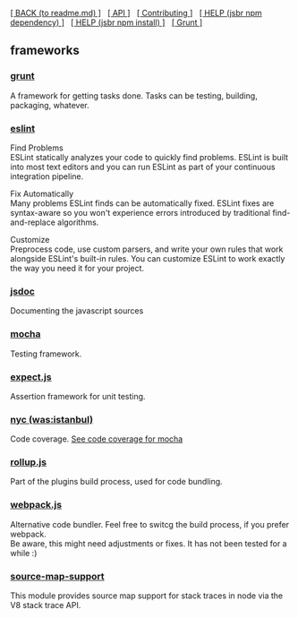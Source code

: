 [[ BACK (to readme.md) ]](../README.md) &nbsp; [[ API ]](api.index.md) &nbsp;
[[ Contributing ]](contributing.md) &nbsp;
[[ HELP (jsbr npm dependency) ]](npm.dependency.md) &nbsp;
[[ HELP (jsbr npm install) ]](npm.install.md) &nbsp; [[ Grunt ]](grunt.md)

## frameworks ##

### [grunt](https://gruntjs.com "Homepage of grunt") ###

A framework for getting tasks done. Tasks can be testing, building, packaging, whatever.

### [eslint](https://eslint.org/) ###

Find Problems  
ESLint statically analyzes your code to quickly find problems. ESLint is built into most text editors and you can run ESLint as part of your continuous integration pipeline.  

Fix Automatically  
Many problems ESLint finds can be automatically fixed. ESLint fixes are syntax-aware so you won't experience errors introduced by traditional find-and-replace algorithms.  

Customize  
Preprocess code, use custom parsers, and write your own rules that work alongside ESLint's built-in rules. You can customize ESLint to work exactly the way you need it for your project.

### [jsdoc](https://jsdoc.app/) ###

Documenting the javascript sources

### [mocha](https://mochajs.org/) ###

Testing framework.

### [expect.js](https://github.com/Automattic/expect.js) ###

Assertion framework for unit testing.

### [nyc (was:istanbul)](https://istanbul.js.org/) ###

Code coverage. [See code coverage for mocha](https://istanbul.js.org/docs/tutorials/mocha/)

### [rollup.js](https://rollupjs.org/) ###
Part of the plugins build process, used for code bundling.

### [webpack.js](https://webpack.js.org/) ###
Alternative code bundler. Feel free to switcg the build process, if you prefer webpack.  
Be aware, this might need adjustments or fixes. It has not been tested for a while :)

### [source-map-support](https://www.npmjs.com/package/source-map-support) ###
This module provides source map support for stack traces in node via the V8 stack trace API.

